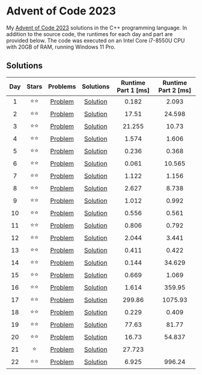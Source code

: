 # Advent of Code 2023

My [Advent of Code 2023](https://adventofcode.com/2023) solutions in the C++ programming language. In addition to the source code, the runtimes for each day and part are provided below. The code was executed on an Intel Core i7-8550U CPU with 20GB of RAM, running Windows 11 Pro.

## Solutions

|Day|Stars|Problems|Solutions|Runtime Part 1 [ms]|Runtime Part 2 [ms]|
|:-:|:-:|:-:|:-:|:-:|:-:|
|1|⭐⭐|[Problem](https://adventofcode.com/2023/day/1)|[Solution](Day01/main.cpp)|0.182|2.093|
|2|⭐⭐|[Problem](https://adventofcode.com/2023/day/2)|[Solution](Day02/main.cpp)|17.51|24.598|
|3|⭐⭐|[Problem](https://adventofcode.com/2023/day/3)|[Solution](Day03/main.cpp)|21.255|10.73|
|4|⭐⭐|[Problem](https://adventofcode.com/2023/day/4)|[Solution](Day04/main.cpp)|1.574|1.606|
|5|⭐⭐|[Problem](https://adventofcode.com/2023/day/5)|[Solution](Day05/main.cpp)|0.236|0.368|
|6|⭐⭐|[Problem](https://adventofcode.com/2023/day/6)|[Solution](Day06/main.cpp)|0.061|10.565|
|7|⭐⭐|[Problem](https://adventofcode.com/2023/day/7)|[Solution](Day07/main.cpp)|1.122|1.156|
|8|⭐⭐|[Problem](https://adventofcode.com/2023/day/8)|[Solution](Day08/main.cpp)|2.627|8.738|
|9|⭐⭐|[Problem](https://adventofcode.com/2023/day/9)|[Solution](Day09/main.cpp)|1.012|0.992|
|10|⭐⭐|[Problem](https://adventofcode.com/2023/day/10)|[Solution](Day10/main.cpp)|0.556|0.561|
|11|⭐⭐|[Problem](https://adventofcode.com/2023/day/11)|[Solution](Day11/main.cpp)|0.806|0.792|
|12|⭐⭐|[Problem](https://adventofcode.com/2023/day/12)|[Solution](Day12/main.cpp)|2.044|3.441|
|13|⭐⭐|[Problem](https://adventofcode.com/2023/day/13)|[Solution](Day13/main.cpp)|0.411|0.422|
|14|⭐⭐|[Problem](https://adventofcode.com/2023/day/14)|[Solution](Day14/main.cpp)|0.144|34.629|
|15|⭐⭐|[Problem](https://adventofcode.com/2023/day/15)|[Solution](Day15/main.cpp)|0.669|1.069|
|16|⭐⭐|[Problem](https://adventofcode.com/2023/day/16)|[Solution](Day16/main.cpp)|1.614|359.95|
|17|⭐⭐|[Problem](https://adventofcode.com/2023/day/17)|[Solution](Day17/main.cpp)|299.86|1075.93|
|18|⭐⭐|[Problem](https://adventofcode.com/2023/day/18)|[Solution](Day18/main.cpp)|0.229|0.409|
|19|⭐⭐|[Problem](https://adventofcode.com/2023/day/19)|[Solution](Day19/main.cpp)|77.63|81.77|
|20|⭐⭐|[Problem](https://adventofcode.com/2023/day/20)|[Solution](Day20/main.cpp)|16.73|54.837|
|21|⭐|[Problem](https://adventofcode.com/2023/day/21)|[Solution](Day21/main.cpp)|27.723||
|22|⭐⭐|[Problem](https://adventofcode.com/2023/day/22)|[Solution](Day22/main.cpp)|6.925|996.24|
